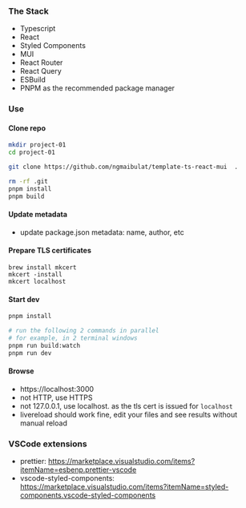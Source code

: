 ### The Stack

- Typescript
- React
- Styled Components
- MUI
- React Router
- React Query
- ESBuild
- PNPM as the recommended package manager

### Use

#### Clone repo

```bash
mkdir project-01
cd project-01

git clone https://github.com/ngmaibulat/template-ts-react-mui  .

rm -rf .git
pnpm install
pnpm build
```

#### Update metadata

- update package.json metadata: name, author, etc

#### Prepare TLS certificates

```
brew install mkcert
mkcert -install
mkcert localhost
```

#### Start dev

```bash
pnpm install

# run the following 2 commands in parallel
# for example, in 2 terminal windows
pnpm run build:watch
pnpm run dev
```

#### Browse

- https://localhost:3000
- not HTTP, use HTTPS
- not 127.0.0.1, use localhost. as the tls cert is issued for `localhost`
- livereload should work fine, edit your files and see results without manual reload

### VSCode extensions

- prettier: https://marketplace.visualstudio.com/items?itemName=esbenp.prettier-vscode
- vscode-styled-components: https://marketplace.visualstudio.com/items?itemName=styled-components.vscode-styled-components
